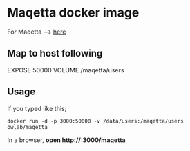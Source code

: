 # Maqetta docker image
For Maqetta --> [here](http://maqetta.org)

## Map to host following
EXPOSE 50000
VOLUME /maqetta/users

## Usage
If you typed like this;
```
docker run -d -p 3000:50000 -v /data/users:/maqetta/users owlab/maqetta
```
In a browser, **open http://<host IP>:3000/maqetta**


